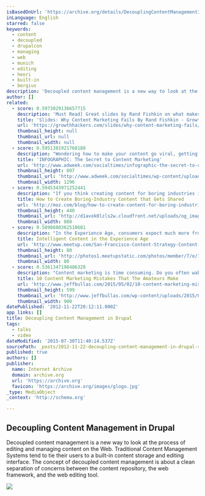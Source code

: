 ```yaml
---
isBasedOnUrl: 'https://archive.org/details/DecouplingContentManagementInDrupal'
inLanguage: English
starred: false
keywords:
  - content
  - decoupled
  - drupalcon
  - managing
  - web
  - munich
  - editing
  - henri
  - built-in
  - bergius
description: 'Decoupled content management is a new way to look at the process of editing and managing content on the Web. Traditional Content Management Systems tend to tie their users to a built-in content storage and editing interface. The concept of decoupled content management is about a clean separation of concerns between the content repository, the web framework, and the web editing tool.'
author: []
related:
  - score: 0.5973029136657715
    description: 'Must Read] Great slides by Rand Fishkin on what makes an effective content marketing strategy.'
    title: 'Slides: Why Content Marketing Fails By Rand Fishkin - GrowthHackers'
    url: 'https://growthhackers.com/slides/why-content-marketing-fails/'
    thumbnail_height: null
    thumbnail_url: null
    thumbnail_width: null
  - score: 0.5951381921768188
    description: "Wondering how to make your content go viral, getting into several different networks? You might just be making a key mistake, such as lacking a directed strategy. If you're looking for some ideas for stronger content marketing, Bloomfire recently created an infographic, shown below, showing the struggles and solutions."
    title: 'INFOGRAPHIC: The Secret to Content Marketing'
    url: 'http://www.adweek.com/socialtimes/infographic-the-secret-to-content-marketing/619639'
    thumbnail_height: 807
    thumbnail_url: 'http://www.adweek.com/socialtimes/wp-content/uploads/sites/2/2015/05/cultureofcontent1.jpg'
    thumbnail_width: 1296
  - score: 0.5945343971252441
    description: "If you think creating content for boring industries is tough, try creating content for an expensive product that'll be sold in a so-called boring industry. Such was the problem faced by Mike Jackson, head of sales for a large Denver-based company that was debuting a line of new high-end products for the fishing industry in 2009."
    title: How to Create Boring-Industry Content that Gets Shared
    url: 'http://moz.com/blog/how-to-create-content-for-boring-industries'
    thumbnail_height: 440
    thumbnail_url: 'http://d1avok0lzls2w.cloudfront.net/uploads/og_image/5541c210111c74.10883234.png'
    thumbnail_width: 880
  - score: 0.5898880362510681
    description: "In the Experience Age, consumers expect much more from brands than they have in the past. Once they've enjoyed an exceptional customer experience, they become intolerant of confusing, irrelevant, and"
    title: Intelligent Content in the Experience Age
    url: 'http://www.meetup.com/San-Francisco-Content-Strategy-Content-Marketing-Pros-Meetup/events/221865828/'
    thumbnail_height: 80
    thumbnail_url: 'http://photos1.meetupstatic.com/photos/member/7/e/1/2/thumb_243512274.jpeg'
    thumbnail_width: 80
  - score: 0.5361347198486328
    description: "Content marketing is time consuming. Do you often wake up in the middle of the night saying to yourself that it's not worth the time and effort. Many of us do. Blog posts take hours to write, those great images need to be found or created and those social networks meed to be managed and nurtured."
    title: 10 Content Marketing Mistakes That The Amateurs Make
    url: 'http://www.jeffbullas.com/2015/05/02/10-content-marketing-mistakes-that-the-amateurs-make/'
    thumbnail_height: 599
    thumbnail_url: 'http://www.jeffbullas.com/wp-content/uploads/2015/05/10-Content-Marketing-Mistakes-That-The-Amateurs-Make.jpg'
    thumbnail_width: 900
datePublished: '2012-11-22T20:12:11.000Z'
app_links: []
title: Decoupling Content Management in Drupal
tags:
  - talks
  - video
dateModified: '2015-07-30T11:40:14.537Z'
sourcePath: _posts/2012-11-22-decoupling-content-management-in-drupal-stephane-corlosque.md
published: true
authors: []
publisher:
  name: Internet Archive
  domain: archive.org
  url: 'https://archive.org'
  favicon: 'https://archive.org/images/glogo.jpg'
_type: MediaObject
_context: 'http://schema.org'

---
```

<article style=""><h1>Decoupling Content Management in Drupal</h1><p>Decoupled content management is a new way to look at the process of editing and managing content on the Web. Traditional Content Management Systems tend to tie their users to a built-in content storage and editing interface. The concept of decoupled content management is about a clean separation of concerns between the content repository, the web framework, and the web editing tool.</p><img src="https://archive.org/download/DecouplingContentManagementInDrupal/DecouplingContentManagementInDrupal.thumbs/Movie_000061.jpg" /></article>